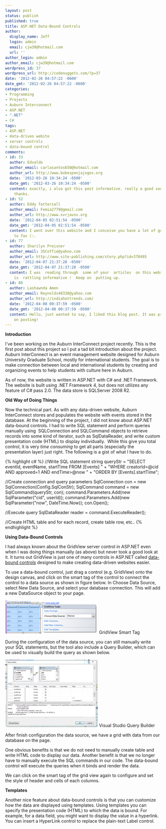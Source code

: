 ```yaml
---
layout: post
status: publish
published: true
title: ASP.NET Data-Bound Controls
author:
  display_name: Jeff
  login: admin
  email: cjw39@hotmail.com
  url: ''
author_login: admin
author_email: cjw39@hotmail.com
wordpress_id: 37
wordpress_url: http://codenuggets.com/?p=37
date: '2012-02-26 04:57:22 -0600'
date_gmt: '2012-02-26 04:57:22 -0600'
categories:
- Programming
- Projects
- Auburn Interconnect
- ASP.NET
- ".NET"
- C#
tags:
- ASP.NET
- data-driven webite
- server controls
- data-bound control
comments:
- id: 33
  author: Edvaldo
  author_email: carlasantos650@hotmail.com
  author_url: http://www.bobesponjajogos.org
  date: '2012-03-26 10:34:24 -0500'
  date_gmt: '2012-03-26 10:34:24 -0500'
  content: exactly, i also got this post informative. really a good source i found.
    thanks.
- id: 52
  author: Eddy Tattersall
  author_email: Femia2779@gmail.com
  author_url: http://www.xvrjavnv.org
  date: '2012-04-05 02:51:54 -0500'
  date_gmt: '2012-04-05 02:51:54 -0500'
  content: I went over this website and I conceive you have a lot of good info, saved
    to fav (:.
- id: 77
  author: Sharilyn Preisner
  author_email: 35Coffie@yahoo.com
  author_url: http://www.site-publishing.com/story.php?id=370495
  date: '2012-04-07 21:37:28 -0500'
  date_gmt: '2012-04-07 21:37:28 -0500'
  content: I was  reading through  some of your  articles  on this website  and I  believe  this  site
    is  rattling informative !  Keep on  putting up.
- id: 86
  author: Lashawnda Amen
  author_email: Reynolds48338@yahoo.com
  author_url: http://indiahottrends.com/
  date: '2012-04-08 00:37:59 -0500'
  date_gmt: '2012-04-08 00:37:59 -0500'
  content: Hello, just wanted to say, I liked this blog post. It was practical. Keep
    on posting!
---
```

**Introduction**

I've been working on the Auburn InterConnect project recently. This is the first post about this project so I put a tad bit introduction about the project. Auburn InterConnect is an event management website designed for Auburn University Graduate School, mostly for international students. The goal is to make connection between local and international students by creating and organizing events to help students with culture here in Auburn.

As of now, the website is written in ASP.NET with C# and .NET Framework. The website is built using .NET Framework 4, but does not utilizes any feature of C# pass 2.0. The data store is SQLServer 2008 R2.

**Old Way of Doing Things**

Now the technical part. As with any data-driven website, Auburn InterConnect stores and populates the website with events stored in the database. At the beginning of the project, I did not know about ASP.NET data-bound controls. I had to write SQL statement and perform queries manually using  SQLConnection and SQLCommand objects to retrieve records into some kind of iterator, such as SqlDataReader, and write custom presentation code (HTML) to display individually.  While this give you total control, it is very <em>time consuming</em> to get all parts (especially the presentation layer) just right. The following is a gist of what I have to do.

{% highlight c# %}
//Write SQL statement
string queryStr = "SELECT eventId, eventName, startTime FROM [Events] " +
    "WHERE creatorId=@cid AND approved=1 AND endTime>@now " +
    "ORDER BY [Events].startTime";

//Create connection and query parameters
SqlConnection con = new SqlConnection(Config.SqlConStr);
SqlCommand command = new SqlCommand(queryStr, con);
command.Parameters.Add(new SqlParameter("cid", userId));
command.Parameters.Add(new SqlParameter("now", DateTime.Now));
con.Open();

//Execute query
SqlDataReader reader = command.ExecuteReader();

//Create HTML table and for each record, create table row, etc..
{% endhighlight %}

**Using Data-Bound Controls**

I had always known about the GridView server control in ASP.NET even when I was doing things manually (as above) but never took a good look at it. It turns out GridView is just one of many controls in ASP.NET called <a href="http://msdn.microsoft.com/en-us/library/ms228214.aspx">data-bound controls</a> designed to make creating data-driven websites easier.

To use a data-bound control, just drag a control (e.g. GridView) onto the design canvas, and click on the smart tag of the control to connect the control to a data source as shown in figure below. In Choose Data Source, select New Data Source, and select your database connection. This will add a new DataSource object to your page.

<a href="/images/uploads/2012/02/gridview_smarttag.png"><img class="size-medium wp-image-45 " title="GridView Smart Tag" src="/images/uploads/2012/02/gridview_smarttag-300x109.png" alt="GridView Smart Tag" width="300" height="109" /></a> GridView Smart Tag

During the configuration of the data source, you can still manually write your SQL statements, but the tool also include a Query Builder, which can be used to visually build the query as shown below.

<a href="/images/uploads/2012/02/querybuilder.png"><img src="/images/uploads/2012/02/querybuilder-300x218.png" alt="" title="Query Builder" width="300" height="218" class="size-medium wp-image-47" /></a> Visual Studio Query Builder

After finish configuration the data source, we have a grid with data from our database on the page.

One obvious benefits is that we do not need to manually create table and write HTML code to display our data. Another benefit is that we no longer have to manually execute the SQL commands in our code. The data-bound control will execute the queries when it binds and render the data.

We can click on the smart tag of the grid view again to configure and set the style of header and cells of each columns.

**Templates**

Another nice feature about data-bound controls is that you can customize how the data are displayed using templates. Using templates you can specify the presentation code (HTML) to which the data is bound. For example, for a data field, you might want to display the value in a hyperlink. You can insert a HyperLink control to replace the plain-text Label control.

